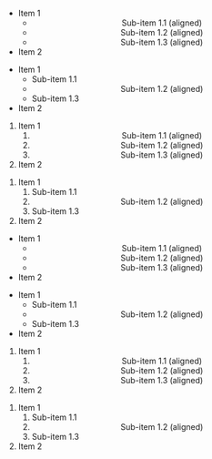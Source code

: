 - Item 1
  <ul align="center">
    <li>Sub-item 1.1 (aligned)</li>
    <li>Sub-item 1.2 (aligned)</li>
    <li>Sub-item 1.3 (aligned)</li>
  </ul>
- Item 2

<!-- LIST_SEPARATOR -->

- Item 1
  <ul>
    <li>Sub-item 1.1</li>
    <li align="center">
      Sub-item 1.2 (aligned)
    </li>
    <li>Sub-item 1.3</li>
  </ul>
- Item 2

1. Item 1
   <ol align="center">
     <li>Sub-item 1.1 (aligned)</li>
     <li>Sub-item 1.2 (aligned)</li>
     <li>Sub-item 1.3 (aligned)</li>
   </ol>
2. Item 2

<!-- LIST_SEPARATOR -->

1. Item 1
   <ol>
     <li>Sub-item 1.1</li>
     <li align="center">
       Sub-item 1.2 (aligned)
     </li>
     <li>Sub-item 1.3</li>
   </ol>
2. Item 2

<ul>
  <li>
    Item 1
    <ul align="center">
      <li>Sub-item 1.1 (aligned)</li>
      <li>Sub-item 1.2 (aligned)</li>
      <li>Sub-item 1.3 (aligned)</li>
    </ul>
  </li>
  <li>Item 2</li>
</ul>

<ul>
  <li>
    Item 1
    <ul>
      <li>Sub-item 1.1</li>
      <li align="center">
        Sub-item 1.2 (aligned)
      </li>
      <li>Sub-item 1.3</li>
    </ul>
  </li>
  <li>Item 2</li>
</ul>

<ol>
  <li>
    Item 1
    <ol align="center">
      <li>Sub-item 1.1 (aligned)</li>
      <li>Sub-item 1.2 (aligned)</li>
      <li>Sub-item 1.3 (aligned)</li>
    </ol>
  </li>
  <li>Item 2</li>
</ol>

<ol>
  <li>
    Item 1
    <ol>
      <li>Sub-item 1.1</li>
      <li align="center">
        Sub-item 1.2 (aligned)
      </li>
      <li>Sub-item 1.3</li>
    </ol>
  </li>
  <li>Item 2</li>
</ol>